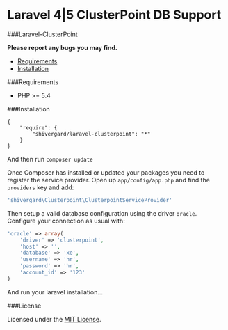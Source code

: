 # Laravel 4|5 ClusterPoint DB Support

###Laravel-ClusterPoint


**Please report any bugs you may find.**

- [Requirements](#requirements)
- [Installation](#installation)

###Requirements
- PHP >= 5.4

###Installation
```
{
    "require": {
        "shivergard/laravel-clusterpoint": "*"
    }
}
```

And then run `composer update`

Once Composer has installed or updated your packages you need to register the service provider. Open up `app/config/app.php` and find the `providers` key and add:

```php
'shivergard\Clusterpoint\ClusterpointServiceProvider'
```

Then setup a valid database configuration using the driver `oracle`. Configure your connection as usual with:

```php
'oracle' => array(
    'driver' => 'clusterpoint',
    'host' => '',
    'database' => 'xe',
    'username' => 'hr',
    'password' => 'hr',
    'account_id' => '123'
)
```

And run your laravel installation...



###License

Licensed under the [MIT License](http://cheeaun.mit-license.org/).